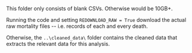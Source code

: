 This folder only consists of blank CSVs. Otherwise would be 10GB+. 

Running the code and setting `REDOWNLOAD_RAW = True` download the actual raw mortality files -- i.e. records of each and every death.

Otherwise, the `..\cleaned_data\` folder contains the cleaned data that extracts the relevant data for this analysis.
